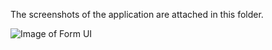 The screenshots of the application are attached in this folder.

![Image of Form UI](https://rut00.github.com/Screenshots/form_ui_1.png)

